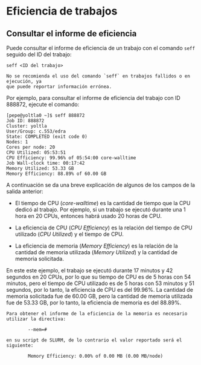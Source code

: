 # Eficiencia de trabajos

## Consultar el informe de eficiencia

Puede consultar el informe de eficiencia de un trabajo con el comando `seff` seguido 
del ID del trabajo:
```
seff <ID del trabajo>
```

```admonish note title="NOTA"
No se recomienda el uso del comando `seff` en trabajos fallidos o en ejecución, ya 
que puede reportar información errónea.
```

Por ejemplo, para consultar el informe de eficiencia del trabajo con ID 888872, 
ejecute el comando:
```
[pepe@yoltla0 ~]$ seff 888872
Job ID: 888872
Cluster: yoltla
User/Group: c.553/edra
State: COMPLETED (exit code 0)
Nodes: 1
Cores per node: 20
CPU Utilized: 05:53:51
CPU Efficiency: 99.96% of 05:54:00 core-walltime
Job Wall-clock time: 00:17:42
Memory Utilized: 53.33 GB
Memory Efficiency: 88.89% of 60.00 GB
```
A continuación se da una breve explicación de algunos de los campos de la salida anterior:

-   El tiempo de CPU (*core-walltime*) es la cantidad de tiempo que la CPU dedicó al 
    trabajo. Por ejemplo, si un trabajo se ejecutó durante una 1 hora en 20 CPUs, 
    entonces habrá usado 20 horas de CPU.

-   La eficiencia de CPU (*CPU Efficiency*) es la relación del tiempo de CPU utilizado 
    (*CPU Utilized*) y el tiempo de CPU.

-   La eficiencia de memoria (*Memory Efficiency*) es la relación de la cantidad de 
    memoria utilizada (*Memory Utilized*) y la cantidad de memoria solicitada.

En este este ejemplo, el trabajo se ejecutó durante 17 minutos y 42 segundos en 20 CPUs, 
por lo que su tiempo de CPU es de 5 horas con 54 minutos, pero el tiempo de CPU utilizado 
es de 5 horas con 53 minutos y 51 segundos, por lo tanto, la eficiencia de CPU es del 99.96%. 
La cantidad de memoria solicitada fue de 60.00 GB, pero la cantidad de memoria utilizada 
fue de 53.33 GB, por lo tanto, la eficiencia de memoria es del 88.89%.

```admonish warning title="IMPORTANTE"
Para obtener el informe de la eficiencia de la memoria es necesario utilizar la directiva:

        --mem=#

en su script de SLURM, de lo contrario el valor reportado será el siguiente:

        Memory Efficiency: 0.00% of 0.00 MB (0.00 MB/node)
```